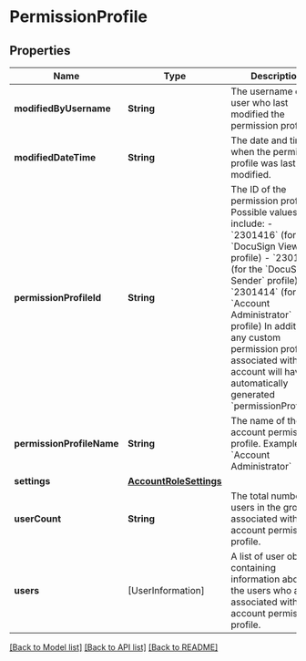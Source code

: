 # PermissionProfile

## Properties
Name | Type | Description | Notes
------------ | ------------- | ------------- | -------------
**modifiedByUsername** | **String** | The username of the user who last modified the permission profile. | [optional] 
**modifiedDateTime** | **String** | The date and time when the permission profile was last modified. | [optional] 
**permissionProfileId** | **String** | The ID of the permission profile. Possible values include:  - &#x60;2301416&#x60; (for the &#x60;DocuSign Viewer&#x60; profile) - &#x60;2301415&#x60; (for the &#x60;DocuSign Sender&#x60; profile) - &#x60;2301414&#x60; (for the &#x60;Account Administrator&#x60; profile)  In addition, any custom permission profiles associated with your account will have an automatically generated &#x60;permissionProfileId&#x60;. | [optional] 
**permissionProfileName** | **String** | The name of the account permission profile.   Example: &#x60;Account Administrator&#x60; | [optional] 
**settings** | [**AccountRoleSettings**](AccountRoleSettings.md) |  | [optional] 
**userCount** | **String** | The total number of users in the group associated with the account permission profile. | [optional] 
**users** | [UserInformation] | A list of user objects containing information about the users who are associated with the account permission profile. | [optional] 

[[Back to Model list]](../README.md#documentation-for-models) [[Back to API list]](../README.md#documentation-for-api-endpoints) [[Back to README]](../README.md)


